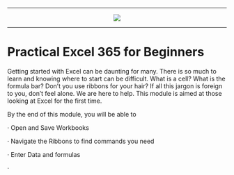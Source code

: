 -------------------------------------------------------------------------------------------

<p align="center"><img width="auto" src="https://i0.wp.com/knowasap.com/wp-content/uploads/2020/03/EXCEL-d.png" /></p>


-------------------------------------------------------------------------------------------
# Practical Excel 365 for Beginners


Getting started with Excel can be daunting for many. There is so much to learn and knowing where to start can be difficult. What is a cell? What is the formula bar? Don’t you use ribbons for your hair? If all this jargon is foreign to you, don’t feel alone. We are here to help. This module is aimed at those looking at Excel for the first time.

By the end of this module, you will be able to

· Open and Save Workbooks

· Navigate the Ribbons to find commands you need

· Enter Data and formulas

· 
